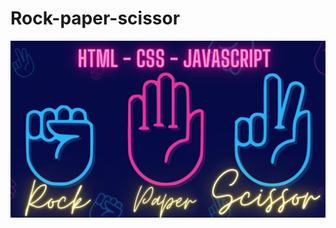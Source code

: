 # Rock-paper-scissor

<img src="https://github.com/Daudgit/Rock-paper-scissor/blob/main/images/HTML%20CSS%20JAVASCRIPT.png">
